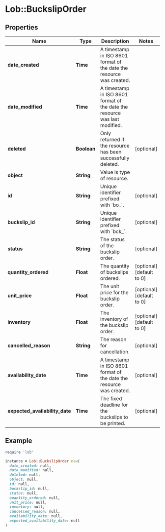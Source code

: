 # Lob::BuckslipOrder

## Properties

| Name | Type | Description | Notes |
| ---- | ---- | ----------- | ----- |
| **date_created** | **Time** | A timestamp in ISO 8601 format of the date the resource was created. |  |
| **date_modified** | **Time** | A timestamp in ISO 8601 format of the date the resource was last modified. |  |
| **deleted** | **Boolean** | Only returned if the resource has been successfully deleted. | [optional] |
| **object** | **String** | Value is type of resource. |  |
| **id** | **String** | Unique identifier prefixed with &#x60;bo_&#x60;. | [optional] |
| **buckslip_id** | **String** | Unique identifier prefixed with &#x60;bck_&#x60;. | [optional] |
| **status** | **String** | The status of the buckslip order. | [optional] |
| **quantity_ordered** | **Float** | The quantity of buckslips ordered. | [optional][default to 0] |
| **unit_price** | **Float** | The unit price for the buckslip order. | [optional][default to 0] |
| **inventory** | **Float** | The inventory of the buckslip order. | [optional][default to 0] |
| **cancelled_reason** | **String** | The reason for cancellation. | [optional] |
| **availability_date** | **Time** | A timestamp in ISO 8601 format of the date the resource was created. | [optional] |
| **expected_availability_date** | **Time** | The fixed deadline for the buckslips to be printed. | [optional] |

## Example

```ruby
require 'lob'

instance = Lob::BuckslipOrder.new(
  date_created: null,
  date_modified: null,
  deleted: null,
  object: null,
  id: null,
  buckslip_id: null,
  status: null,
  quantity_ordered: null,
  unit_price: null,
  inventory: null,
  cancelled_reason: null,
  availability_date: null,
  expected_availability_date: null
)
```

